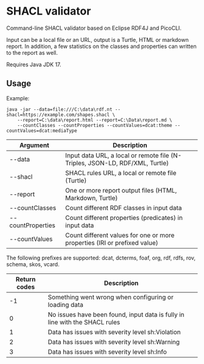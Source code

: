 # SHACL validator

Command-line SHACL validator based on Eclipse RDF4J and PicoCLI.

Input can be a local file or an URL, output is a Turtle, HTML or markdown report.
In addition, a few statistics on the classes and properties can written to the report as well.

Requires Java JDK 17.

## Usage

Example:
```
java -jar --data=file:///C:\data\rdf.nt --shacl=https://example.com/shapes.shacl \
    --report=C:\data\report.html --report=C:\Data\report.md \
    --countClasses --countProperties --countValues=dcat:theme --countValues=dcat:mediaType
```

| Argument | Description |
|----------|-------------|
| --data   | Input data URL, a local or remote file (N-Triples, JSON-LD, RDF/XML, Turtle) |
| --shacl  | SHACL rules URL, a local or remote file (Turtle) |
| --report | One or more report output files (HTML, Markdown, Turtle) |
| --countClasses | Count different RDF classes in input data |
| --countProperties | Count different properties (predicates) in input data |
| --countValues | Count different values for one or more properties (IRI or prefixed value) |

The following prefixes are supported: dcat, dcterms, foaf, org, rdf, rdfs, rov, schema, skos, vcard.

| Return codes | Description |
|--------------|-------------|
| -1           | Something went wrong when configuring or loading data |
| 0            | No issues have been found, input data is fully in line with the SHACL rules |
| 1            | Data has issues with severity level sh:Violation |
| 2            | Data has issues with severity level sh:Warning |
| 3            | Data has issues with severity level sh:Info | 